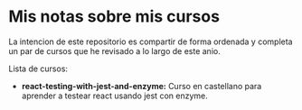 # Mis notas sobre mis cursos

La intencion de este repositorio es compartir de forma ordenada y completa un par de cursos que he revisado a lo largo de este anio.

Lista de cursos:

- **react-testing-with-jest-and-enzyme:** Curso en castellano para aprender a testear react usando jest con enzyme.